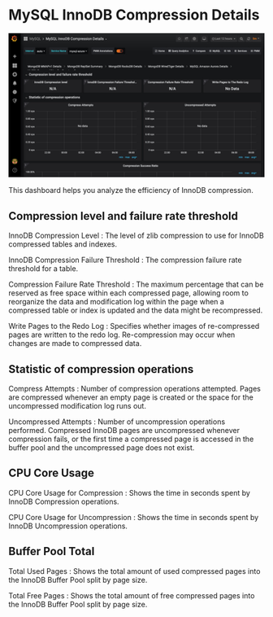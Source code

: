 # MySQL InnoDB Compression Details

![!image](../../_images/PMM_MySQL_InnoDB_Compression_Details.jpg)

This dashboard helps you analyze the efficiency of InnoDB compression.

## Compression level and failure rate threshold

InnoDB Compression Level
:   The level of zlib compression to use for InnoDB compressed tables and indexes.

InnoDB Compression Failure Threshold
:   The compression failure rate threshold for a table.

Compression Failure Rate Threshold
:   The maximum percentage that can be reserved as free space within each compressed page, allowing room to reorganize the data and modification log within the page when a compressed table or index is updated and the data might be recompressed.

Write Pages to the Redo Log
:   Specifies whether images of re-compressed pages are written to the redo log. Re-compression may occur when changes are made to compressed data.

## Statistic of compression operations

Compress Attempts
:   Number of compression operations attempted. Pages are compressed whenever an empty page is created or the space for the uncompressed modification log runs out.

Uncompressed Attempts
:   Number of uncompression operations performed. Compressed InnoDB pages are uncompressed whenever compression fails, or the first time a compressed page is accessed in the buffer pool and the uncompressed page does not exist.

## CPU Core Usage

CPU Core Usage for Compression
:   Shows the time in seconds spent by InnoDB Compression operations.

CPU Core Usage for Uncompression
:   Shows the time in seconds spent by InnoDB Uncompression operations.

## Buffer Pool Total

Total Used Pages
:   Shows the total amount of used compressed pages into the InnoDB Buffer Pool split by page size.

Total Free Pages
:   Shows the total amount of free compressed pages into the InnoDB Buffer Pool split by page size.
